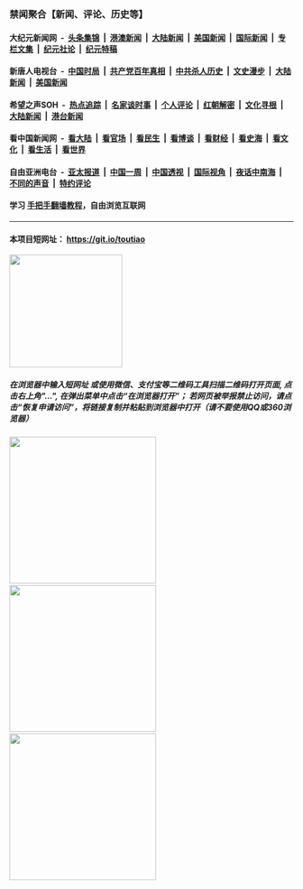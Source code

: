 ### 禁闻聚合【新闻、评论、历史等】

#### 大纪元新闻网 &nbsp;-&nbsp; [头条集锦](indexes/E头条集锦.md?t=02041644) &nbsp;|&nbsp; [港澳新闻](indexes/E港澳新闻.md?t=02041644)  &nbsp;|&nbsp; [大陆新闻](indexes/E大陆新闻.md?t=02041644) &nbsp;|&nbsp; [美国新闻](indexes/E美国新闻.md?t=02041644) &nbsp;|&nbsp; [国际新闻](indexes/E国际新闻.md?t=02041644) &nbsp;|&nbsp; [专栏文集](indexes/E专栏文集.md?t=02041644) &nbsp;|&nbsp; [纪元社论](indexes/E纪元社论.md?t=02041644) &nbsp;|&nbsp; [纪元特稿](indexes/E纪元特稿.md?t=02041644) 

#### 新唐人电视台 &nbsp;-&nbsp; [中国时局](indexes/N中国时局.md?t=02041644) &nbsp;|&nbsp; [共产党百年真相](indexes/N共产党百年真相.md?t=02041644) &nbsp;|&nbsp; [中共杀人历史](indexes/N中共杀人历史.md?t=02041644) &nbsp;|&nbsp; [文史漫步](indexes/N文史漫步.md?t=02041644) &nbsp;|&nbsp; [大陆新闻](indexes/N大陆新闻.md?t=02041644) &nbsp;|&nbsp; [美国新闻](indexes/N美国新闻.md?t=02041644)

#### 希望之声SOH &nbsp;-&nbsp; [热点追踪](indexes/H热点追踪.md?t=02041644) &nbsp;|&nbsp; [名家谈时事](indexes/H名家谈时事.md?t=02041644) &nbsp;|&nbsp; [个人评论](indexes/H个人评论.md?t=02041644)  &nbsp;|&nbsp; [红朝解密](indexes/H红朝解密.md?t=02041644) &nbsp;|&nbsp; [文化寻根](indexes/H文化寻根.md?t=02041644) &nbsp;|&nbsp; [大陆新闻](indexes/H大陆新闻.md?t=02041644) &nbsp;|&nbsp; [港台新闻](indexes/H港台新闻.md?t=02041644)

#### 看中国新闻网 &nbsp;-&nbsp; [看大陆](indexes/S看大陆.md?t=02041644) &nbsp;|&nbsp; [看官场](indexes/S看官场.md?t=02041644) &nbsp;|&nbsp; [看民生](indexes/S看民生.md?t=02041644)  &nbsp;|&nbsp; [看博谈](indexes/S看博谈.md?t=02041644) &nbsp;|&nbsp; [看财经](indexes/S看财经.md?t=02041644) &nbsp;|&nbsp; [看史海](indexes/S看史海.md?t=02041644) &nbsp;|&nbsp; [看文化](indexes/S看文化.md?t=02041644) &nbsp;|&nbsp; [看生活](indexes/S看生活.md?t=02041644) &nbsp;|&nbsp; [看世界](indexes/S看世界.md?t=02041644)

#### 自由亚洲电台 &nbsp;-&nbsp; [亚太报道](indexes/R亚太报道.md?t=02041644) &nbsp;|&nbsp; [中国一周](indexes/R中国一周.md?t=02041644) &nbsp;|&nbsp; [中国透视](indexes/R中国透视.md?t=02041644)  &nbsp;|&nbsp; [国际视角](indexes/R国际视角.md?t=02041644) &nbsp;|&nbsp; [夜话中南海](indexes/R夜话中南海.md?t=02041644) &nbsp;|&nbsp; [不同的声音](indexes/R不同的声音.md?t=02041644) &nbsp;|&nbsp; [特约评论](indexes/R特约评论.md?t=02041644)

#### 学习 [手把手翻墙教程](https://github.com/gfw-breaker/guides/wiki)，自由浏览互联网

----

#### 本项目短网址： https://git.io/toutiao
<img src="https://raw.githubusercontent.com/gfw-breaker/banned-news/master/scripts/img/qr.png" width="200px"/>  

##### 在浏览器中输入短网址 或使用微信、支付宝等二维码工具扫描二维码打开页面, 点击右上角"...", 在弹出菜单中点击“在浏览器打开”； 若网页被举报禁止访问，请点击“恢复申请访问”，将链接复制并粘贴到浏览器中打开（请不要使用QQ或360浏览器）

<img src="https://raw.githubusercontent.com/gfw-breaker/banned-news/master/scripts/img/1.png" width="260px"/> &nbsp; <img src="https://raw.githubusercontent.com/gfw-breaker/banned-news/master/scripts/img/2.png" width="260px"/> &nbsp; <img src="https://raw.githubusercontent.com/gfw-breaker/banned-news/master/scripts/img/3.png" width="260px"/>
